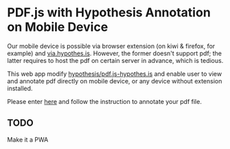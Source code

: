 # PDF.js with Hypothesis Annotation on Mobile Device  

Our mobile device is possible via browser extension (on kiwi & firefox, for example) and [via.hypothes.is](http://via.hypothes.is). However, the former doesn't support pdf; the latter requires to host the pdf on certain server in advance, which is tedious.

This web app modify [hypothesis/pdf.js-hypothes.is](https://github.com/hypothesis/pdf.js-hypothes.is) and enable user to view and annotate pdf directly on mobile device, or any device without extension installed.

Please enter [here](https://structseeker.github.io/hypothes.is.pdf.pwa/index.html) and follow the instruction to annotate your pdf file.

## TODO

Make it a PWA  
